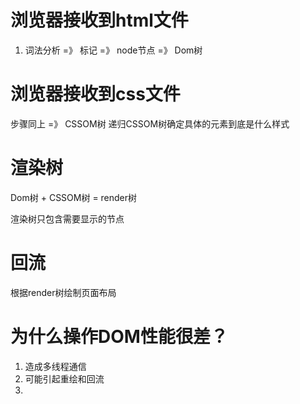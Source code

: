 # 浏览器接收到html文件
1. 词法分析 =》 标记 =》 node节点 =》 Dom树

# 浏览器接收到css文件
步骤同上  =》 CSSOM树
递归CSSOM树确定具体的元素到底是什么样式

# 渲染树
Dom树 + CSSOM树 = render树

渲染树只包含需要显示的节点 


# 回流
根据render树绘制页面布局


# 为什么操作DOM性能很差？
1. 造成多线程通信
2. 可能引起重绘和回流
3. 